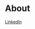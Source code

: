 <link rel="shortcut icon" type="image/png" href="favicon.ico"/>
<link rel="stylesheet" Type="text/css" href="http://people.virginia.edu/~nj7kv/style.css">
<title>About</title>

About
=====

[LinkedIn](https://www.linkedin.com/in/nishant-jha-365a41132/ "LinkedIn")

                            
